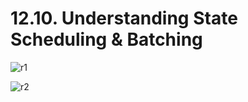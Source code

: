 # 12.10. Understanding State Scheduling & Batching

![r1](https://github.com/kiranbansode/learn-react/assets/50626798/08d97b4c-f2f4-4f98-ae83-021c95c0d0f1)

![r2](https://github.com/kiranbansode/learn-react/assets/50626798/6a2b66e1-e51c-420b-bfbe-f98f1c555ae1)
